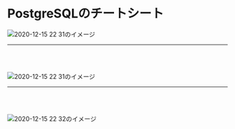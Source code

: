 # PostgreSQLのチートシート

![2020-12-15 22 31のイメージ](https://user-images.githubusercontent.com/53253817/102221367-6c679680-3f25-11eb-86a7-f4324f2351a1.jpeg)

---

<br></br>

![2020-12-15 22 31のイメージ](https://user-images.githubusercontent.com/53253817/102221363-6bcf0000-3f25-11eb-8c16-d91d67b8f2a6.jpeg)

---

<br></br>

![2020-12-15 22 32のイメージ](https://user-images.githubusercontent.com/53253817/102221371-6d98c380-3f25-11eb-9eb9-4d92c642ffde.jpeg)
